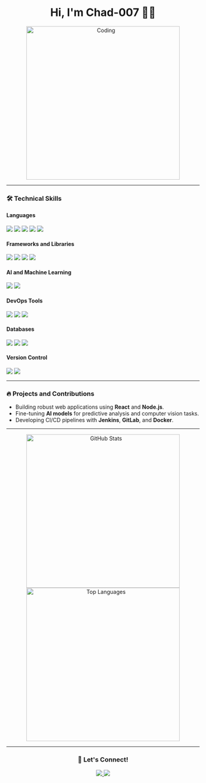 <h1 align="center">Hi, I'm Chad-007 👨‍💻</h1>
<p align="center">
  <img src="https://user-images.githubusercontent.com/70931790/105575707-b416c700-5d5e-11eb-8d6f-3000e94b77a6.gif" alt="Coding" width="400">
</p>

---

### 🛠️ Technical Skills

#### **Languages**
<p>
  <img src="https://img.shields.io/badge/-C%20Language-A8B9CC?style=for-the-badge&logo=c&logoColor=white">
  <img src="https://img.shields.io/badge/-Java-007396?style=for-the-badge&logo=java&logoColor=white">
  <img src="https://img.shields.io/badge/-Rust-000000?style=for-the-badge&logo=rust&logoColor=white">
  <img src="https://img.shields.io/badge/-JavaScript-F7DF1E?style=for-the-badge&logo=javascript&logoColor=black">
  <img src="https://img.shields.io/badge/-Python-3776AB?style=for-the-badge&logo=python&logoColor=white">
</p>

#### **Frameworks and Libraries**
<p>
  <img src="https://img.shields.io/badge/-React-61DAFB?style=for-the-badge&logo=react&logoColor=black">
  <img src="https://img.shields.io/badge/-React%20Native-61DAFB?style=for-the-badge&logo=react&logoColor=black">
  <img src="https://img.shields.io/badge/-Node.js-339933?style=for-the-badge&logo=node.js&logoColor=white">
  <img src="https://img.shields.io/badge/-.NET-512BD4?style=for-the-badge&logo=dotnet&logoColor=white">
</p>

#### **AI and Machine Learning**
<p>
  <img src="https://img.shields.io/badge/-PyTorch-EE4C2C?style=for-the-badge&logo=pytorch&logoColor=white">
  <img src="https://img.shields.io/badge/-TensorFlow-FF6F00?style=for-the-badge&logo=tensorflow&logoColor=white">
</p>

#### **DevOps Tools**
<p>
  <img src="https://img.shields.io/badge/-GitLab-FC6D26?style=for-the-badge&logo=gitlab&logoColor=white">
  <img src="https://img.shields.io/badge/-Jenkins-D24939?style=for-the-badge&logo=jenkins&logoColor=white">
  <img src="https://img.shields.io/badge/-Docker-2496ED?style=for-the-badge&logo=docker&logoColor=white">
</p>

#### **Databases**
<p>
  <img src="https://img.shields.io/badge/-MySQL-4479A1?style=for-the-badge&logo=mysql&logoColor=white">
  <img src="https://img.shields.io/badge/-PostgreSQL-336791?style=for-the-badge&logo=postgresql&logoColor=white">
  <img src="https://img.shields.io/badge/-MongoDB-47A248?style=for-the-badge&logo=mongodb&logoColor=white">
</p>

#### **Version Control**
<p>
  <img src="https://img.shields.io/badge/-Git-F05032?style=for-the-badge&logo=git&logoColor=white">
  <img src="https://img.shields.io/badge/-GitHub-181717?style=for-the-badge&logo=github&logoColor=white">
</p>

---

### 🔥 Projects and Contributions
- Building robust web applications using **React** and **Node.js**.
- Fine-tuning **AI models** for predictive analysis and computer vision tasks.
- Developing CI/CD pipelines with **Jenkins**, **GitLab**, and **Docker**.

---

<p align="center">
  <img src="https://github-readme-stats.vercel.app/api?username=Chad-007&show_icons=true&theme=radical" alt="GitHub Stats" width="400">
  <img src="https://github-readme-stats.vercel.app/api/top-langs/?username=Chad-007&layout=compact&theme=radical" alt="Top Languages" width="400">
</p>

---

<h3 align="center">💬 Let's Connect!</h3>
<p align="center">
  <a href="https://github.com/Chad-007" target="_blank">
    <img src="https://img.shields.io/badge/-GitHub-181717?style=for-the-badge&logo=github&logoColor=white">
  </a>
  <a href="https://www.linkedin.com/in/chad-007/" target="_blank">
    <img src="https://img.shields.io/badge/-LinkedIn-0077B5?style=for-the-badge&logo=linkedin&logoColor=white">
  </a>
</p>
